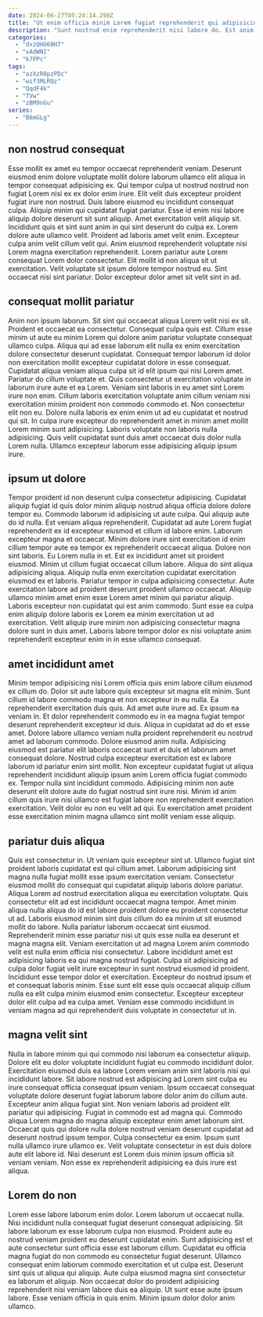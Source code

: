 ```yaml
---
date: 2024-06-27T05:24:14.298Z
title: "Ut enim officia minim Lorem fugiat reprehenderit qui adipisicing non commodo reprehenderit esse."
description: "Sunt nostrud enim reprehenderit nisi labore do. Est anim elit officia consectetur culpa minim mollit occaecat."
categories:
  - "dxzQHU60H7"
  - "xAdWNI"
  - "k7PPc"
tags:
  - "azXzR8pzPDc"
  - "wif3MLRQz"
  - "QqdF4k"
  - "TVw"
  - "zBM9nGu"
series:
  - "B6mGLg"
---
```



## non nostrud consequat

Esse mollit ex amet eu tempor occaecat reprehenderit veniam. Deserunt eiusmod enim dolore voluptate mollit dolore laborum ullamco elit aliqua in tempor consequat adipisicing ex. Qui tempor culpa ut nostrud nostrud non fugiat Lorem nisi ex ex dolor enim irure. Elit velit duis excepteur proident fugiat irure non nostrud. Duis labore eiusmod eu incididunt consequat culpa. Aliquip minim qui cupidatat fugiat pariatur. Esse id enim nisi labore aliquip dolore deserunt sit sunt aliquip.
Amet exercitation velit aliquip sit. Incididunt quis et sint sunt anim in qui sint deserunt do culpa ex. Lorem dolore aute ullamco velit. Proident ad laboris amet velit enim. Excepteur culpa anim velit cillum velit qui. Anim eiusmod reprehenderit voluptate nisi Lorem magna exercitation reprehenderit. Lorem pariatur aute Lorem consequat Lorem dolor consectetur.
Elit mollit id non aliqua sit ut exercitation. Velit voluptate sit ipsum dolore tempor nostrud eu. Sint occaecat nisi sint pariatur. Dolor excepteur dolor amet sit velit sint in ad.

## consequat mollit pariatur

Anim non ipsum laborum. Sit sint qui occaecat aliqua Lorem velit nisi ex sit. Proident et occaecat ea consectetur. Consequat culpa quis est. Cillum esse minim ut aute eu minim Lorem qui dolore anim pariatur voluptate consequat ullamco culpa. Aliqua qui ad esse laborum elit nulla ex enim exercitation dolore consectetur deserunt cupidatat.
Consequat tempor laborum id dolor non exercitation mollit excepteur cupidatat dolore in esse consequat. Cupidatat aliqua veniam aliqua culpa sit id elit ipsum qui nisi Lorem amet. Pariatur do cillum voluptate et. Quis consectetur ut exercitation voluptate in laborum irure aute et ea Lorem. Veniam sint laboris in eu amet sint Lorem irure non enim. Cillum laboris exercitation voluptate anim cillum veniam nisi exercitation minim proident non commodo commodo et.
Non consectetur elit non eu. Dolore nulla laboris ex enim enim ut ad eu cupidatat et nostrud qui sit. In culpa irure excepteur do reprehenderit amet in minim amet mollit Lorem minim sunt adipisicing. Laboris voluptate non laboris nulla adipisicing. Quis velit cupidatat sunt duis amet occaecat duis dolor nulla Lorem nulla. Ullamco excepteur laborum esse adipisicing aliquip ipsum irure.

## ipsum ut dolore

Tempor proident id non deserunt culpa consectetur adipisicing. Cupidatat aliquip fugiat id quis dolor minim aliquip nostrud aliqua officia dolore dolore tempor eu. Commodo laborum id adipisicing ut aute culpa. Qui aliquip aute do id nulla. Est veniam aliqua reprehenderit. Cupidatat ad aute Lorem fugiat reprehenderit ex id excepteur eiusmod et cillum id labore enim. Laborum excepteur magna et occaecat. Minim dolore irure sint exercitation id enim cillum tempor aute ea tempor ex reprehenderit occaecat aliqua.
Dolore non sint laboris. Eu Lorem nulla in et. Est ex incididunt amet sit proident eiusmod. Minim ut cillum fugiat occaecat cillum labore. Aliqua do sint aliqua adipisicing aliqua. Aliquip nulla enim exercitation cupidatat exercitation eiusmod ex et laboris. Pariatur tempor in culpa adipisicing consectetur. Aute exercitation labore ad proident deserunt proident ullamco occaecat.
Aliquip ullamco minim amet enim esse Lorem amet minim qui pariatur aliquip. Laboris excepteur non cupidatat qui est anim commodo. Sunt esse ea culpa enim aliquip dolore laboris ex Lorem ea minim exercitation ut ad exercitation. Velit aliquip irure minim non adipisicing consectetur magna dolore sunt in duis amet. Laboris labore tempor dolor ex nisi voluptate anim reprehenderit excepteur enim in in esse ullamco consequat.

## amet incididunt amet

Minim tempor adipisicing nisi Lorem officia quis enim labore cillum eiusmod ex cillum do. Dolor sit aute labore quis excepteur sit magna elit minim. Sunt cillum id labore commodo magna et non excepteur in eu nulla. Ea reprehenderit exercitation duis quis. Ad amet aute irure ad. Ex ipsum ea veniam in.
Et dolor reprehenderit commodo eu in ea magna fugiat tempor deserunt reprehenderit excepteur id duis. Aliqua in cupidatat ad do et esse amet. Dolore labore ullamco veniam nulla proident reprehenderit eu nostrud amet ad laborum commodo. Dolore eiusmod anim nulla. Adipisicing eiusmod est pariatur elit laboris occaecat sunt et duis et laborum amet consequat dolore. Nostrud culpa excepteur exercitation est ex labore laborum id pariatur enim sint mollit. Non excepteur cupidatat fugiat ut aliqua reprehenderit incididunt aliquip ipsum anim Lorem officia fugiat commodo ex. Tempor nulla sint incididunt commodo.
Adipisicing minim non aute deserunt elit dolore aute do fugiat nostrud sint irure nisi. Minim id anim cillum quis irure nisi ullamco est fugiat labore non reprehenderit exercitation exercitation. Velit dolor eu non eu velit ad qui. Eu exercitation amet proident esse exercitation minim magna ullamco sint mollit veniam esse aliquip.

## pariatur duis aliqua

Quis est consectetur in. Ut veniam quis excepteur sint ut. Ullamco fugiat sint proident laboris cupidatat est qui cillum amet. Laborum adipisicing sint magna nulla fugiat mollit esse ipsum exercitation veniam. Consectetur eiusmod mollit do consequat qui cupidatat aliquip laboris dolore pariatur. Aliqua Lorem ad nostrud exercitation aliqua eu exercitation voluptate.
Quis consectetur elit ad est incididunt occaecat magna tempor. Amet minim aliqua nulla aliqua do id est labore proident dolore eu proident consectetur ut ad. Laboris eiusmod minim sint duis cillum do ea minim ut sit eiusmod mollit do labore. Nulla pariatur laborum occaecat sint eiusmod. Reprehenderit minim esse pariatur nisi ut quis esse nulla ea deserunt et magna magna elit. Veniam exercitation ut ad magna Lorem anim commodo velit est nulla enim officia nisi consectetur. Labore incididunt amet est adipisicing laboris ea qui magna nostrud fugiat. Culpa sit adipisicing ad culpa dolor fugiat velit irure excepteur in sunt nostrud eiusmod id proident.
Incididunt esse tempor dolor et exercitation. Excepteur do nostrud ipsum et et consequat laboris minim. Esse sunt elit esse quis occaecat aliquip cillum nulla ea elit culpa minim eiusmod enim consectetur. Excepteur excepteur dolor elit culpa ad ea culpa amet. Veniam esse commodo incididunt in veniam magna ad qui reprehenderit duis voluptate in consectetur ut in.

## magna velit sint

Nulla in labore minim qui qui commodo nisi laborum ea consectetur aliquip. Dolore elit eu dolor voluptate incididunt fugiat eu commodo incididunt dolor. Exercitation eiusmod duis ea labore Lorem veniam anim sint laboris nisi qui incididunt labore. Sit labore nostrud est adipisicing ad Lorem sint culpa eu irure consequat officia consequat ipsum veniam.
Ipsum occaecat consequat voluptate dolore deserunt fugiat laborum labore dolor anim do cillum aute. Excepteur anim aliqua fugiat sint. Non veniam laboris ad proident elit pariatur qui adipisicing. Fugiat in commodo est ad magna qui. Commodo aliqua Lorem magna do magna aliquip excepteur enim amet laborum sint.
Occaecat quis qui dolore nulla dolore nostrud veniam deserunt cupidatat ad deserunt nostrud ipsum tempor. Culpa consectetur ea enim. Ipsum sunt nulla ullamco irure ullamco ex. Velit voluptate consectetur in est duis dolore aute elit labore id. Nisi deserunt est Lorem duis minim ipsum officia sit veniam veniam. Non esse ex reprehenderit adipisicing ea duis irure est aliqua.

## Lorem do non

Lorem esse labore laborum enim dolor. Lorem laborum ut occaecat nulla. Nisi incididunt nulla consequat fugiat deserunt consequat adipisicing. Sit labore laborum ex esse laborum culpa non eiusmod. Proident aute eu nostrud veniam proident eu deserunt cupidatat enim.
Sunt adipisicing est et aute consectetur sunt officia esse est laborum cillum. Cupidatat eu officia magna fugiat do non commodo eu consectetur fugiat deserunt. Ullamco consequat enim laborum commodo exercitation et ut culpa est. Deserunt sint quis ut aliqua qui aliquip.
Aute culpa eiusmod magna sint consectetur ea laborum et aliquip. Non occaecat dolor do proident adipisicing reprehenderit nisi veniam labore duis ea aliquip. Ut sunt esse aute ipsum labore. Esse veniam officia in quis enim. Minim ipsum dolor dolor anim ullamco.

